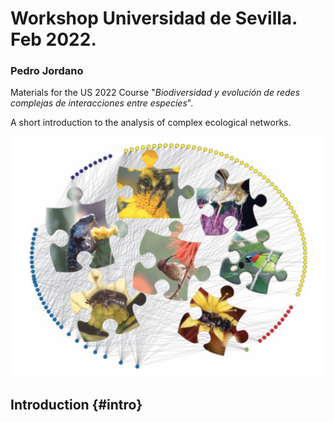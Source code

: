 # Workshop Universidad de Sevilla. Feb 2022.
### Pedro Jordano

Materials for the US 2022 Course "*Biodiversidad y evolución de redes complejas de interacciones entre especies*".

A short introduction to the analysis of complex ecological networks.

<img src="./images/coverimage2.png" alt="A plant-animal interaction network" width="550"/>

## Introduction {#intro}

